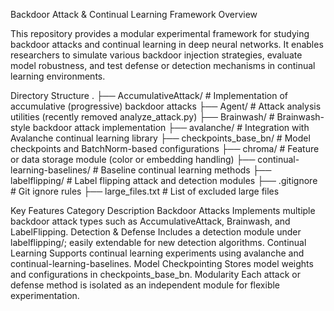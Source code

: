  Backdoor Attack & Continual Learning Framework
 Overview

This repository provides a modular experimental framework for studying backdoor attacks and continual learning in deep neural networks.
It enables researchers to simulate various backdoor injection strategies, evaluate model robustness, and test defense or detection mechanisms in continual learning environments.

 Directory Structure
.
├── AccumulativeAttack/          # Implementation of accumulative (progressive) backdoor attacks
├── Agent/                       # Attack analysis utilities (recently removed analyze_attack.py)
├── Brainwash/                   # Brainwash-style backdoor attack implementation
├── avalanche/                   # Integration with Avalanche continual learning library
├── checkpoints_base_bn/         # Model checkpoints and BatchNorm-based configurations
├── chroma/                      # Feature or data storage module (color or embedding handling)
├── continual-learning-baselines/ # Baseline continual learning methods
├── labelflipping/               # Label flipping attack and detection modules
├── .gitignore                   # Git ignore rules
├── large_files.txt              # List of excluded large files

 Key Features
Category	Description
Backdoor Attacks	Implements multiple backdoor attack types such as AccumulativeAttack, Brainwash, and LabelFlipping.
Detection & Defense	Includes a detection module under labelflipping/; easily extendable for new detection algorithms.
Continual Learning	Supports continual learning experiments using avalanche and continual-learning-baselines.
Model Checkpointing	Stores model weights and configurations in checkpoints_base_bn.
Modularity	Each attack or defense method is isolated as an independent module for flexible experimentation.
